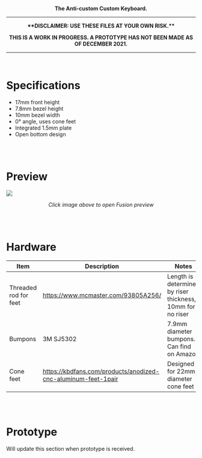 <br/>

<p align="center"><strong>The Anti-custom Custom Keyboard.</strong></p>

<hr/>
<p align="center"><strong>**DISCLAIMER: USE THESE FILES AT YOUR OWN RISK.**</strong></p>
<p align="center"><strong>THIS IS A WORK IN PROGRESS. A PROTOTYPE HAS NOT BEEN MADE AS OF DECEMBER 2021. </strong></p>
<hr/>

<br/>

# Specifications
<ul>
    <li>17mm front height</li>
    <li>7.8mm bezel height</li>
    <li>10mm bezel width</li>
    <li>0° angle, uses cone feet</li>
    <li>Integrated 1.5mm plate</li>
    <li>Open bottom design</li>
</ul>

<br/>
<br/>

# Preview
<a target="_blank" rel="noopener noreferrer" href="https://t.co/FbSpVSlEBP"><img src="https://cdn.discordapp.com/attachments/518289321950707713/926210333788475453/unknown.png"></img></a>
<p align="center"><i>Click image above to open Fusion preview</i></p>

<br/>
<br/>

# Hardware
| Item                      | Description                                                   | Notes       |
| -----------               | -----------                                                   | ----------- |
| Threaded rod for feet     | https://www.mcmaster.com/93805A256/                           | Length is determined by riser thickness, 10mm for no riser |
| Bumpons                   | 3M SJ5302                                                     | 7.9mm diameter bumpons. Can find on Amazon |
| Cone feet                 | https://kbdfans.com/products/anodized-cnc-aluminum-feet-1pair | Designed for 22mm diameter cone feet |

<br/>
<br/>

# Prototype
Will update this section when prototype is received.
